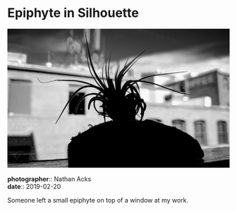 # Epiphyte in Silhouette

![The silhouette of a small epiphyte](assets/2019-02-20-epiphyte-in-silhouette.webp)

**photographer**:: Nathan Acks  
**date**:: 2019-02-20

Someone left a small epiphyte on top of a window at my work.
